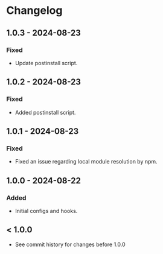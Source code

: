 # Changelog

## 1.0.3 - 2024-08-23

### Fixed

- Update postinstall script.

## 1.0.2 - 2024-08-23

### Fixed

- Added postinstall script.

## 1.0.1 - 2024-08-23

### Fixed

- Fixed an issue regarding local module resolution by npm.

## 1.0.0 - 2024-08-22

### Added

- Initial configs and hooks.

## < 1.0.0

- See commit history for changes before 1.0.0
